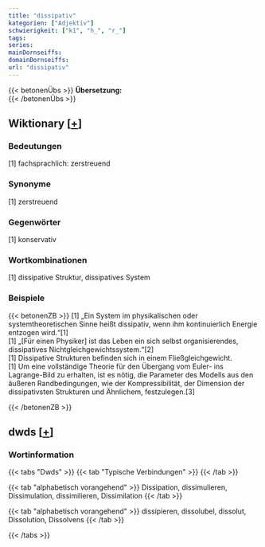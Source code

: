 ```yaml
---
title: "dissipativ"
kategorien: ["Adjektiv"]
schwierigkeit: ["k1", "h_", "r_"]
tags:
series:
mainDornseiffs:
domainDornseiffs:
url: "dissipativ"
---
```


{{< betonenÜbs >}}
**Übersetzung:**  
{{< /betonenÜbs >}}

## Wiktionary [[+](https://de.wiktionary.org/wiki/dissipativ)]

### Bedeutungen
[1] fachsprachlich: zerstreuend  

### Synonyme
[1] zerstreuend  

### Gegenwörter
[1] konservativ  

### Wortkombinationen
[1] dissipative Struktur, dissipatives System  

### Beispiele
{{< betonenZB >}}
[1] „Ein System im physikalischen oder systemtheoretischen Sinne heißt dissipativ, wenn ihm kontinuierlich Energie entzogen wird.“[1]  
[1] „[Für einen Physiker] ist das Leben ein sich selbst organisierendes, dissipatives Nichtgleichgewichtssystem.“[2]  
[1] Dissipative Strukturen befinden sich in einem Fließgleichgewicht.  
[1] Um eine vollständige Theorie für den Übergang vom Euler- ins Lagrange-Bild zu erhalten, ist es nötig, die Parameter des Modells aus den äußeren Randbedingungen, wie der Kompressibilität, der Dimension der dissipativsten Strukturen und Ähnlichem, festzulegen.[3]  

{{< /betonenZB >}}


## dwds [[+](https://www.dwds.de/wb/dissipativ)]

### Wortinformation
{{< tabs "Dwds" >}}
{{< tab "Typische Verbindungen" >}}
{{< /tab >}}

{{< tab "alphabetisch vorangehend" >}}
Dissipation, dissimulieren, Dissimulation, dissimilieren, Dissimilation
{{< /tab >}}

{{< tab "alphabetisch vorangehend" >}}
dissipieren, dissolubel, dissolut, Dissolution, Dissolvens
{{< /tab >}}

{{< /tabs >}}

